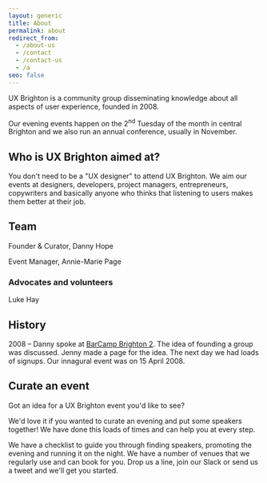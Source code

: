 ```yaml
---
layout: generic
title: About
permalink: about
redirect_from:
  - /about-us
  - /contact
  - /contact-us
  - /a
seo: false
---
```


UX Brighton is a community group disseminating knowledge about all aspects of user experience, founded in 2008.

Our evening events happen on the 2<sup>nd</sup> Tuesday of the month in central Brighton and we also run an annual conference, usually in November.

## Who is UX Brighton aimed at?

You don't need to be a "UX designer" to attend UX Brighton. We aim our events at designers, developers, project managers, entrepreneurs, copywriters and basically anyone who thinks that listening to users makes them better at their job.

## Team

Founder & Curator, Danny Hope

Event Manager, Annie-Marie Page

### Advocates and volunteers

Luke Hay

## History

2008 – Danny spoke at [BarCamp Brighton 2](http://barcamp.org/w/page/400551/BarCampBrighton2). The idea of founding a group was discussed. Jenny made a page for the idea. The next day we had loads of signups. Our innagural event was on 15 April 2008.

## Curate an event

Got an idea for a UX Brighton event you'd like to see?

We'd love it if you wanted to curate an evening and put some speakers together! We have done this loads of times and can help you at every step.

We have a checklist to guide you through finding speakers, promoting the evening and running it on the night. We have a number of venues that we regularly use and can book for you. Drop us a line, join our Slack or send us a tweet and we'll get you started.

<!-- <https://uxbri.org/admin/#/collections/generic-pages/entries/about-old> -->
